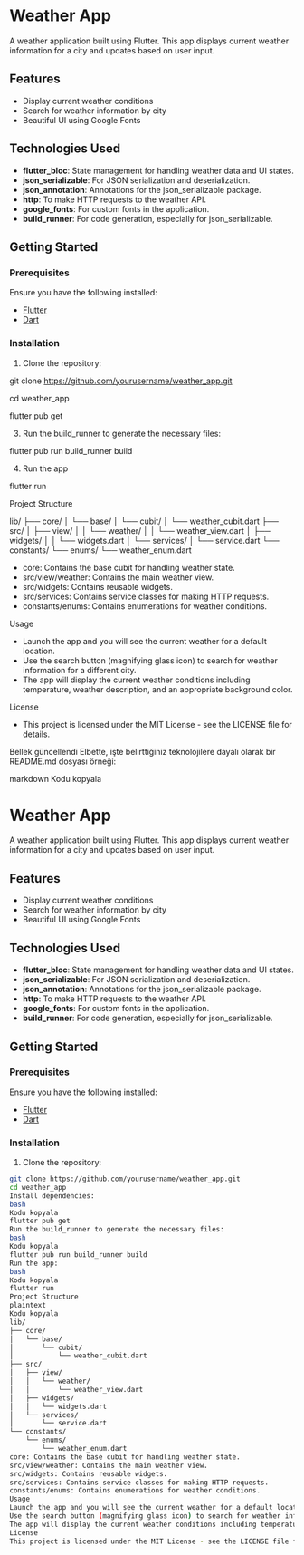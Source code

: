 # Weather App

A weather application built using Flutter. This app displays current weather information for a city and updates based on user input.

## Features

- Display current weather conditions
- Search for weather information by city
- Beautiful UI using Google Fonts

## Technologies Used

- **flutter_bloc**: State management for handling weather data and UI states.
- **json_serializable**: For JSON serialization and deserialization.
- **json_annotation**: Annotations for the json_serializable package.
- **http**: To make HTTP requests to the weather API.
- **google_fonts**: For custom fonts in the application.
- **build_runner**: For code generation, especially for json_serializable.

## Getting Started

### Prerequisites

Ensure you have the following installed:

- [Flutter](https://flutter.dev/docs/get-started/install)
- [Dart](https://dart.dev/get-dart)

### Installation

1. Clone the repository:

git clone https://github.com/yourusername/weather_app.git

cd weather_app

flutter pub get

3. Run the build_runner to generate the necessary files:

flutter pub run build_runner build

4. Run the app

flutter run

Project Structure

lib/
├── core/
│   └── base/
│       └── cubit/
│           └── weather_cubit.dart
├── src/
│   ├── view/
│   │   └── weather/
│   │       └── weather_view.dart
│   ├── widgets/
│   │   └── widgets.dart
│   └── services/
│       └── service.dart
└── constants/
    └── enums/
        └── weather_enum.dart

- core: Contains the base cubit for handling weather state.
- src/view/weather: Contains the main weather view.
- src/widgets: Contains reusable widgets.
- src/services: Contains service classes for making HTTP requests.
- constants/enums: Contains enumerations for weather conditions.

Usage
- Launch the app and you will see the current weather for a default location.
- Use the search button (magnifying glass icon) to search for weather information for a different city.
- The app will display the current weather conditions including temperature, weather description, and an appropriate background color.

License
- This project is licensed under the MIT License - see the LICENSE file for details.


Bellek güncellendi
Elbette, işte belirttiğiniz teknolojilere dayalı olarak bir README.md dosyası örneği:

markdown
Kodu kopyala
# Weather App

A weather application built using Flutter. This app displays current weather information for a city and updates based on user input.

## Features

- Display current weather conditions
- Search for weather information by city
- Beautiful UI using Google Fonts

## Technologies Used

- **flutter_bloc**: State management for handling weather data and UI states.
- **json_serializable**: For JSON serialization and deserialization.
- **json_annotation**: Annotations for the json_serializable package.
- **http**: To make HTTP requests to the weather API.
- **google_fonts**: For custom fonts in the application.
- **build_runner**: For code generation, especially for json_serializable.

## Getting Started

### Prerequisites

Ensure you have the following installed:

- [Flutter](https://flutter.dev/docs/get-started/install)
- [Dart](https://dart.dev/get-dart)

### Installation

1. Clone the repository:

```bash
git clone https://github.com/yourusername/weather_app.git
cd weather_app
Install dependencies:
bash
Kodu kopyala
flutter pub get
Run the build_runner to generate the necessary files:
bash
Kodu kopyala
flutter pub run build_runner build
Run the app:
bash
Kodu kopyala
flutter run
Project Structure
plaintext
Kodu kopyala
lib/
├── core/
│   └── base/
│       └── cubit/
│           └── weather_cubit.dart
├── src/
│   ├── view/
│   │   └── weather/
│   │       └── weather_view.dart
│   ├── widgets/
│   │   └── widgets.dart
│   └── services/
│       └── service.dart
└── constants/
    └── enums/
        └── weather_enum.dart
core: Contains the base cubit for handling weather state.
src/view/weather: Contains the main weather view.
src/widgets: Contains reusable widgets.
src/services: Contains service classes for making HTTP requests.
constants/enums: Contains enumerations for weather conditions.
Usage
Launch the app and you will see the current weather for a default location.
Use the search button (magnifying glass icon) to search for weather information for a different city.
The app will display the current weather conditions including temperature, weather description, and an appropriate background color.
License
This project is licensed under the MIT License - see the LICENSE file for details.

